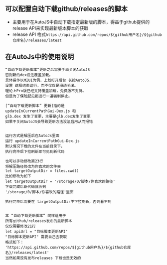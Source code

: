 ## 可以配置自动下载github/releases的脚本
- 主要用于在AutoJS中自动下载指定最新版的脚本，得益于github提供的release API来实现最新版本脚本的获取
- release API 格式`https://api.github.com/repos/${github用户名}/${github仓库名}/releases/latest`
## 在AutoJs中的使用说明
```text
“自动下载更新脚本”更新之后需要手动关闭AutoJS
否则新的dex没法覆盖加载。
具体操作以MIUI为例，上划打开后台 长按AutoJS，
设置 选择结束运行，而不仅仅是滑动关闭。
理论上Pro版已经支持覆盖加载，免费版不支持。
但是为了保险起见都进行一遍强制停止。

[“自动下载更新脚本” 更新]指的是 
updateInCurrentPathGui-Dex.js 和
glb.dex 发生了变更，主要是glb.dex发生了变更
如果不关闭AutoJS会导致更新方法没法启用从而报错


运行方式是解压后在AutoJs里面
运行 updateInCurrentPathGui-Dex.js  
默认情况下载的文件在当前目录下，
执行完毕后下拉刷新即可见到新代码

也可以手动修改第23行 
将解压路径修改为你喜欢的文件夹
let targetOutputDir = files.cwd()
比如修改为如下
let targetOutputDir = '/storage/0/脚本/你喜欢的路径'
下载完成后新代码就会到
'/storage/0/脚本/你喜欢的路径'里面

执行完毕后需要在 targetOutputDir中下拉刷新，否则看不到


本 “自动下载更新脚本” 同样适用于
所有github/releases发布的最新脚本
仅仅需要修改21行 
let apiUrl = "目标脚本更新API"
"目标脚本更新API" 需要自己去获取
格式如下：
'https://api.github.com/repos/${github用户名}/${github仓库名}/releases/latest'
当然如果没有发布releases 下载也是无效的
```
